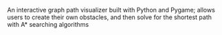 An interactive graph path visualizer built with Python and Pygame; allows users to create their own obstacles, and then solve for the shortest path with A* searching algorithms
